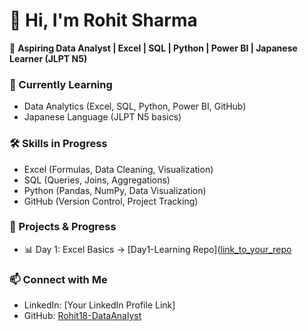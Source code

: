 # 👋 Hi, I'm Rohit Sharma  

🚀 **Aspiring Data Analyst | Excel | SQL | Python | Power BI | Japanese Learner (JLPT N5)**  

### 🌱 Currently Learning
- Data Analytics (Excel, SQL, Python, Power BI, GitHub)  
- Japanese Language (JLPT N5 basics)  

### 🛠️ Skills in Progress
- Excel (Formulas, Data Cleaning, Visualization)  
- SQL (Queries, Joins, Aggregations)  
- Python (Pandas, NumPy, Data Visualization)  
- GitHub (Version Control, Project Tracking)  

### 📂 Projects & Progress
- 📊 Day 1: Excel Basics → [Day1-Learning Repo]([link_to_your_repo](https://github.com/Rohit18-DataAnalyst/day-1-excel-practice)  

### 📫 Connect with Me
- LinkedIn: [Your LinkedIn Profile Link]  
- GitHub: [Rohit18-DataAnalyst](https://github.com/Rohit18-DataAnalyst)
